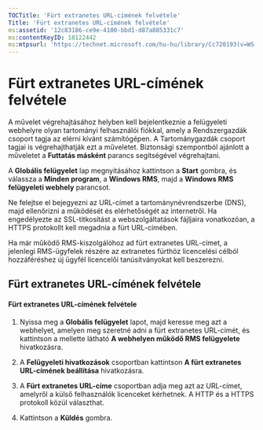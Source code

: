 ```yaml
---
TOCTitle: 'Fürt extranetes URL-címének felvétele'
Title: 'Fürt extranetes URL-címének felvétele'
ms:assetid: '12c83186-ce9e-4100-bbd1-d87a885331c7'
ms:contentKeyID: 18122442
ms:mtpsurl: 'https://technet.microsoft.com/hu-hu/library/Cc720193(v=WS.10)'
---
```


Fürt extranetes URL-címének felvétele
=====================================

A művelet végrehajtásához helyben kell bejelentkeznie a felügyeleti webhelyre olyan tartományi felhasználói fiókkal, amely a Rendszergazdák csoport tagja az elérni kívánt számítógépen. A Tartománygazdák csoport tagjai is végrehajthatják ezt a műveletet. Biztonsági szempontból ajánlott a műveletet a **Futtatás másként** parancs segítségével végrehajtani.

A **Globális felügyelet** lap megnyitásához kattintson a **Start** gombra, és válassza a **Minden program**, a **Windows RMS**, majd a **Windows RMS felügyeleti webhely** parancsot.

Ne felejtse el bejegyezni az URL-címet a tartománynévrendszerbe (DNS), majd ellenőrizni a működését és elérhetőségét az internetről. Ha engedélyezte az SSL-titkosítást a webszolgáltatások fájljaira vonatkozóan, a HTTPS protokollt kell megadnia a fürt URL-címében.

Ha már működő RMS-kiszolgálóhoz ad fürt extranetes URL-címet, a jelenlegi RMS-ügyfelek részére az extranetes fürthöz licencelési célból hozzáféréshez új ügyfél licencelői tanúsítványokat kell beszerezni.

Fürt extranetes URL-címének felvétele
-------------------------------------

#### Fürt extranetes URL-címének felvétele

1.  Nyissa meg a **Globális felügyelet** lapot, majd keresse meg azt a webhelyet, amelyen meg szeretné adni a fürt extranetes URL-címét, és kattintson a mellette látható **A webhelyen működő RMS felügyelete** hivatkozásra.

2.  A **Felügyeleti hivatkozások** csoportban kattintson **A fürt extranetes URL-címének beállítása** hivatkozásra.

3.  A **Fürt extranetes URL-címe** csoportban adja meg azt az URL-címet, amelyről a külső felhasználók licenceket kérhetnek. A HTTP és a HTTPS protokoll közül választhat.

4.  Kattintson a **Küldés** gombra.
